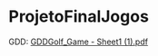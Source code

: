 # ProjetoFinalJogos

GDD: 
[GDDGolf_Game - Sheet1 (1).pdf](https://github.com/4rfel/ProjetoFinalJogos/files/6640697/GDDGolf_Game.-.Sheet1.1.pdf)

